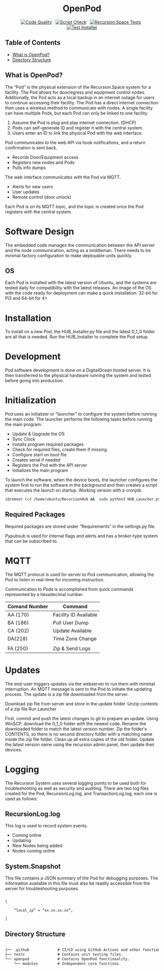 <div align="center">

<h1>OpenPod</h1>

[![Code Quality](https://github.com/RecursionSpace/OpenPod/actions/workflows/pylint.yml/badge.svg)](https://github.com/RecursionSpace/OpenPod/actions/workflows/pylint.yml)
&nbsp;
[![Script Check](https://github.com/RecursionSpace/OpenPod/actions/workflows/ShellCheck.yml/badge.svg)](https://github.com/RecursionSpace/OpenPod/actions/workflows/ShellCheck.yml)
&nbsp;
[![Recursion.Space Tests](https://github.com/RecursionSpace/OpenPod/actions/workflows/RecursionTests.yml/badge.svg)](https://github.com/RecursionSpace/OpenPod/actions/workflows/RecursionTests.yml)
&nbsp;
[![Test Installer](https://github.com/RecursionSpace/OpenPod/actions/workflows/TestInstaller.yml/badge.svg)](https://github.com/RecursionSpace/OpenPod/actions/workflows/TestInstaller.yml)

</div>

## Table of Contents

- [What is OpenPod?](#what-is-openpod)
- [Directory Structure](#directory-structure)


## What is OpenPod?

The “Pod” is the physical extension of the Recursion.Space system for a facility. The Pod allows for door/egress and equipment control nodes. Additionally, the Pod acts as a local backup in an internet outage for users to continue accessing their facility. The Pod has a direct internet connection then uses a wireless method to communicate with nodes. A single facility can have multiple Pods, but each Pod can only be linked to one facility.

1) Assume the Pod is plug and play internet connection. (DHCP)
2) Pods can self-generate ID and register it with the central system.
3) Users enter an ID to link the physical Pod with the web interface.

Pod communicates to the web API via hook notifications, and a return confirmation is sent back.

* Records Door/Equipment access
* Registers new nodes and Pods
* Pulls info dumps

The web interface communicates with the Pod via MQTT.

* Alerts for new users
* User updates
* Remote control (door unlock)

Each Pod is on its MQTT topic, and the topic is created once the Pod registers with the central system.

# Software Design

The embedded code manages the communication between the API server and the node communication, acting as a middleman. There needs to be minimal factory configuration to make deployable units quickly.

## OS

Each Pod is installed with the latest version of Ubuntu, and the systems are tested daily for compatibility with the latest releases. An image of the OS with the code ready for deployment can make a quick installation. 32-bit for Pi3 and 64-bit for 4+

# Installation

To install on a new Pod, the HUB_Installer.py file and the latest 0_1_0 folder are all that is needed. Run the HUB_Installer to complete the Pod setup.

# Development

Pod software development is done on a DigitalOcean hosted server. It is then transferred to the physical hardware running the system and tested before going into production.

# Initialization

Pod uses an initializer or “launcher” to configure the system before running the main code. The launcher performs the following tasks before running the main program:

* Update & Upgrade the OS
* Sync Clock
* Installs program required packages
* Check for required files, create them if missing
* Configure start on boot file
* Creates serial if needed
* Registers the Pod with the API server
* Initializes the main program

To launch the software, when the device boots, the launcher configures the system first to run the software in the background and then creates a script that executes the launch on startup. Working version with a cronjob.

```bash
(@reboot (cd /home/ubuntu/RecursionHub &&  sudo python3 HUB_Launcher.py &))
```

## Required Packages

Required packages are stored under “Requirements” in the settings.py file.

Pypubsub is used for internal flags and alerts and has a broker-type system that can be subscribed to.

# MQTT

The MQTT protocol is used for server to Pod communication, allowing the Pod to listen in real-time for incoming instruction.

Communication to Pods is accomplished from quick commands represented by a hexadecimal number.

| Comand Number | Command               |
|---------------|-----------------------|
| AA (170)      | Facility ID Available |
| BA (186)      | Pull User Dump        |
| CA (202)      | Update Available      |
| DA(218)       | Time Zone Change      |
|               |                       |
| FA (250)      | Zip & Send Logs       |

# Updates

The end-user triggers updates via the webserver to run them with minimal interruption. An MQTT message is sent to the Pod to initiate the updating process. The update is a zip file downloaded from the server.

Download zip file from server and store in the update folder.
Unzip contents of a zip file
Run Launcher

First, commit and push the latest changes to git to prepare an update. Using WinSCP, download the 0_1_0 folder with the newest code. Rename the downloaded folder to match the latest version number. Zip the folder's CONTENTS, so there is no second directory folder with a matching name inside the zip file folder. Clean up all extra copies of the old folder. Update the latest version name using the recursion admin panel, then update their devices.

# Logging

The Recursion System uses several logging points to be used both for troubleshooting as well as security and auditing. There are two log files created for the Pod, RecursionLog.log, and TransactionLog.log; each one is used as follows:

## RecursionLog.log

This log is used to record system events.

* Coming online
* Updating
* New Nodes being added
* Nodes coming online

## System.Snapshot

This file contains a JSON summary of the Pod for debugging purposes. The information available in this file must also be readily accessible from the server for troubleshooting purposes.

```

[

	“local_ip” = “xx.xx.xx.xx”,

]
```

## Directory Structure

```default
.
├── .github             # CI/CD using GitHub Actions and other functions.
├── tests               # Contains unit testing files.
└── openpod             # Contains OpenPod functionality.
    └── modules         # Independent core functions.
```
